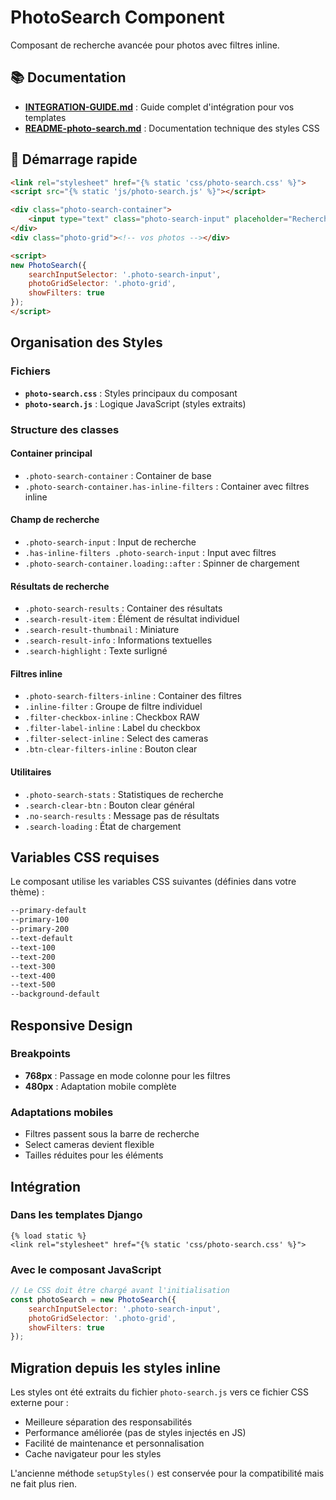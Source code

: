 # PhotoSearch Component

Composant de recherche avancée pour photos avec filtres inline.

## 📚 Documentation

- **[INTEGRATION-GUIDE.md](./INTEGRATION-GUIDE.md)** : Guide complet d'intégration pour vos templates
- **[README-photo-search.md](./README-photo-search.md)** : Documentation technique des styles CSS

## 🚀 Démarrage rapide

```html
<link rel="stylesheet" href="{% static 'css/photo-search.css' %}">
<script src="{% static 'js/photo-search.js' %}"></script>

<div class="photo-search-container">
    <input type="text" class="photo-search-input" placeholder="Rechercher...">
</div>
<div class="photo-grid"><!-- vos photos --></div>

<script>
new PhotoSearch({
    searchInputSelector: '.photo-search-input',
    photoGridSelector: '.photo-grid',
    showFilters: true
});
</script>
```

## Organisation des Styles

### Fichiers
- **`photo-search.css`** : Styles principaux du composant
- **`photo-search.js`** : Logique JavaScript (styles extraits)

### Structure des classes

#### Container principal
- `.photo-search-container` : Container de base
- `.photo-search-container.has-inline-filters` : Container avec filtres inline

#### Champ de recherche
- `.photo-search-input` : Input de recherche
- `.has-inline-filters .photo-search-input` : Input avec filtres
- `.photo-search-container.loading::after` : Spinner de chargement

#### Résultats de recherche
- `.photo-search-results` : Container des résultats
- `.search-result-item` : Élément de résultat individuel
- `.search-result-thumbnail` : Miniature
- `.search-result-info` : Informations textuelles
- `.search-highlight` : Texte surligné

#### Filtres inline
- `.photo-search-filters-inline` : Container des filtres
- `.inline-filter` : Groupe de filtre individuel
- `.filter-checkbox-inline` : Checkbox RAW
- `.filter-label-inline` : Label du checkbox
- `.filter-select-inline` : Select des cameras
- `.btn-clear-filters-inline` : Bouton clear

#### Utilitaires
- `.photo-search-stats` : Statistiques de recherche
- `.search-clear-btn` : Bouton clear général
- `.no-search-results` : Message pas de résultats
- `.search-loading` : État de chargement

## Variables CSS requises

Le composant utilise les variables CSS suivantes (définies dans votre thème) :

```css
--primary-default
--primary-100
--primary-200
--text-default
--text-100
--text-200
--text-300
--text-400
--text-500
--background-default
```

## Responsive Design

### Breakpoints
- **768px** : Passage en mode colonne pour les filtres
- **480px** : Adaptation mobile complète

### Adaptations mobiles
- Filtres passent sous la barre de recherche
- Select cameras devient flexible
- Tailles réduites pour les éléments

## Intégration

### Dans les templates Django
```django
{% load static %}
<link rel="stylesheet" href="{% static 'css/photo-search.css' %}">
```

### Avec le composant JavaScript
```javascript
// Le CSS doit être chargé avant l'initialisation
const photoSearch = new PhotoSearch({
    searchInputSelector: '.photo-search-input',
    photoGridSelector: '.photo-grid',
    showFilters: true
});
```

## Migration depuis les styles inline

Les styles ont été extraits du fichier `photo-search.js` vers ce fichier CSS externe pour :
- Meilleure séparation des responsabilités
- Performance améliorée (pas de styles injectés en JS)
- Facilité de maintenance et personnalisation
- Cache navigateur pour les styles

L'ancienne méthode `setupStyles()` est conservée pour la compatibilité mais ne fait plus rien.
